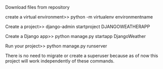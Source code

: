 Download files from repository

create a virtual environment>> python -m virtualenv environmentname

Create a project>> django-admin startproject DJANGOWEATHERAPP

Create a Django app>> python manage.py startapp DjangoWeather

Run your project>> python manage.py runserver

There is no need to migrate or create a superuser because as of now this project will work independently of these commands.
